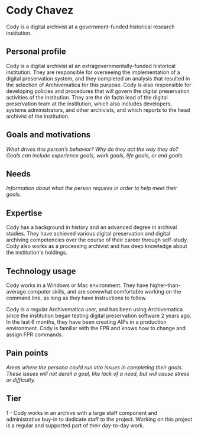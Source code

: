 # Cody Chavez

Cody is a digital archivist at a government-funded historical research institution.

## Personal profile

Cody is a digital archivist at an extragovernmentally-funded historical institution. They are responsible for overseeing the 
implementation of a digital preservation system, and they completed an analysis that resulted in the selection of 
Archivematica  for this purpose. Cody is also responsible for developing policies and procedures that will govern the digital 
preservation activities of the institution. They are the de facto lead of the digital preservation team at the institution, 
which also includes developers, systems administrators, and other archivists, and which reports to the head archivist of the 
institution.

## Goals and motivations

*What drives this person’s behavior? Why do they act the way they do? Goals can include experience goals, work goals, life 
goals, or end goals.*

## Needs

*Information about what the person requires in order to help meet their goals.*

## Expertise

Cody has a background in history and an advanced degree in archival studies. They have achieved various digital preservation 
and digital archiving competencies over the course of their career through self-study. Cody also works as a processing 
archivist and has deep knowledge about the institution's holdings.

## Technology usage

Cody works in a Windows or Mac environment. They have higher-than-average computer skills, and are somewhat comfortable 
working on the command line, as long as they have instructions to follow.

Cody is a regular Archivematica user, and has been using Archivematica since the institution began testing digital 
preservation software 2 years ago. In the last 6 months, they have been creating AIPs in a production environment. Cody is 
familiar with the FPR and knows how to change and assign FPR commands.

## Pain points

*Areas where the persona could run into issues in completing their goals. These issues will not derail a goal, like lack of a 
need, but will cause stress or difficulty.*

## Tier

1 - Cody works in an archive with a large staff component and administrative buy-in to dedicate staff to the project. Working on this project is a regular and supported part of their day-to-day work.
